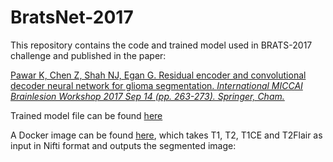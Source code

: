 # BratsNet-2017
This repository contains the code and trained model used in BRATS-2017 challenge and published in the paper:

[Pawar K, Chen Z, Shah NJ, Egan G. Residual encoder and convolutional decoder neural network for glioma segmentation. *International MICCAI Brainlesion Workshop 2017 Sep 14 (pp. 263-273). Springer, Cham.*](https://doi.org/10.1007/978-3-319-75238-9_23)

Trained model file can be found [here](https://bridges.monash.edu/ndownloader/files/24163274)

A Docker image can be found [here](https://hub.docker.com/r/kamleshp/brats17/), which takes T1, T2, T1CE and T2Flair as input in Nifti format and outputs the segmented image:

